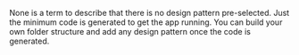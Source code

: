 ﻿None is a term to describe that there is no design pattern pre-selected. Just the minimum code is generated to get the app running. You can build your own folder structure and add any design pattern once the code is generated.
